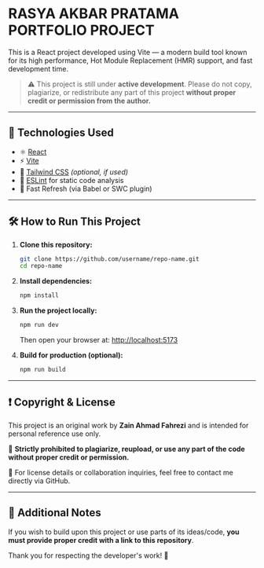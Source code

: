 # RASYA AKBAR PRATAMA PORTFOLIO PROJECT

This is a React project developed using Vite — a modern build tool known for its high performance, Hot Module Replacement (HMR) support, and fast development time.

> ⚠️ This project is still under **active development**. Please do not copy, plagiarize, or redistribute any part of this project **without proper credit or permission from the author.**

---

## 📆 Technologies Used

* ⚛️ [React](https://react.dev/)
* ⚡ [Vite](https://vitejs.dev/)
* 💨 [Tailwind CSS](https://tailwindcss.com/) *(optional, if used)*
* 🧪 [ESLint](https://eslint.org/) for static code analysis
* 🔄 Fast Refresh (via Babel or SWC plugin)

---

## 🛠️ How to Run This Project

1. **Clone this repository:**

   ```bash
   git clone https://github.com/username/repo-name.git
   cd repo-name
   ```

2. **Install dependencies:**

   ```bash
   npm install
   ```

3. **Run the project locally:**

   ```bash
   npm run dev
   ```

   Then open your browser at: [http://localhost:5173](http://localhost:5173)

4. **Build for production (optional):**

   ```bash
   npm run build
   ```

---

## ❗ Copyright & License

This project is an original work by **Zain Ahmad Fahrezi** and is intended for personal reference use only.

🚫 **Strictly prohibited to plagiarize, reupload, or use any part of the code without proper credit or permission.**

📄 For license details or collaboration inquiries, feel free to contact me directly via GitHub.

---

## 📌 Additional Notes

If you wish to build upon this project or use parts of its ideas/code, **you must provide proper credit with a link to this repository**.

Thank you for respecting the developer's work! 🙏
